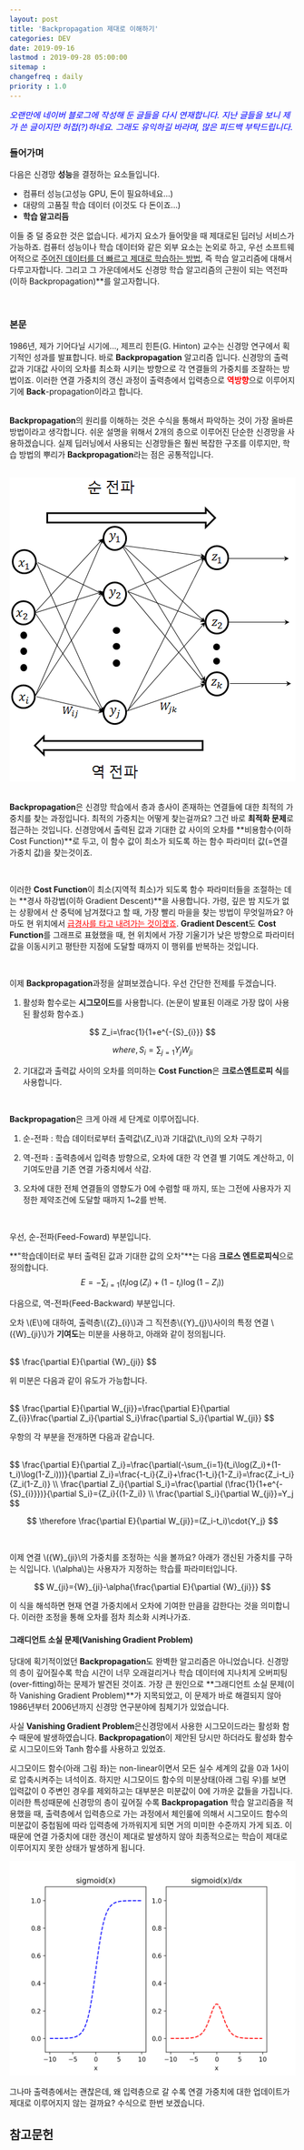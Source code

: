 ```yaml
---
layout: post
title: 'Backpropagation 제대로 이해하기'
categories: DEV
date: 2019-09-16
lastmod : 2019-09-28 05:00:00
sitemap :
changefreq : daily
priority : 1.0
---
```




<span style="font-size:11pt;color:blue">*오랜만에 네이버 블로그에 작성해 둔 글들을 다시 연재합니다. 지난 글들을 보니 제가 쓴 글이지만 허접(?)하네요. 그래도 유익하길 바라며, 많은 피드백 부탁드립니다.*</span>

### 들어가며

 다음은 신경망 **성능**을  결정하는 요소들입니다. 

* 컴퓨터 성능(고성능 GPU, 돈이 필요하네요...)
* 대량의 고품질 학습 데이터 (이것도 다 돈이죠...)
* **학습 알고리듬**

 이들 중 덜 중요한 것은 없습니다. 세가지 요소가 들어맞을 때 제대로된 딥러닝 서비스가 가능하죠.  컴퓨터 성능이나 학습 데이터와 같은 외부 요소는 논외로 하고, 우선 소프트웨어적으로 <u>주어진 데이터를 더 빠르고 제대로 학습하는 방법</u>, 즉 학습 알고리즘에 대해서 다루고자합니다. 그리고 그 가운데에서도 신경망 학습 알고리즘의 근원이 되는 역전파(이하 Backpropagation)**를 알고자합니다.

<br>

### 본문

  1986년, 제가 기어다닐 시기에..., 제프리 힌튼(G. Hinton) 교수는 신경망 연구에서 획기적인 성과를 발표합니다. 바로 **Backpropagation** 알고리즘 입니다.  신경망의 출력값과 기대값 사이의 오차를 최소화 시키는 방향으로 각 연결들의 가중치를 조잘하는 방법이죠. 이러한 연결 가중치의 갱신 과정이 출력층에서 입력층으로  <span style="color:red">**역방향**</span>으로 이루어지기에 **Back**-propagation이라고 합니다. 

<br> **Backpropagation**의 원리를 이해하는 것은 수식을 통해서 파악하는 것이 가장 올바른 방법이라고 생각합니다. 쉬운 설명을 위해서 2개의 층으로 이루어진 단순한 신경망을 사용하겠습니다. 실제 딥러닝에서 사용되는 신경망들은 훨씬 복잡한 구조를 이루지만, 학습 방법의 뿌리가 **Backpropagation**라는 점은 공통적입니다. 

<br>

<center><img src="/assets/img/backpropagation1.png"></center>
<br>

 **Backpropagation**은 신경망 학습에서 층과 층사이 존재하는 연결들에 대한 최적의 가중치를 찾는 과정입니다. 최적의 가중치는 어떻게 찾는걸까요? 그건 바로 **최적화 문제**로 접근하는 것입니다. 신경망에서 출력된 값과 기대한 값 사이의 오차를 **비용함수(이하 Cost Function)**로 두고, 이 함수 값이 최소가 되도록 하는 함수 파라미터 값(=연결 가중치 값)을 찾는것이죠. 

<br>

이러한 **Cost Function**이 최소(지역적 최소)가 되도록 함수 파라미터들을 조절하는 데는 **경사 하강법(이하 Gradient Descent)**을 사용합니다. 가령, 깊은 밤 지도가 없는 상황에서 산 중턱에 남겨졌다고 할 때, 가장 빨리 마을을 찾는 방법이 무엇일까요? 아마도 현 위치에서 <span style="color:red"><u>급경사를 타고 내려가는 것이겠죠</u></span>. **Gradient Descent**도 **Cost Function**를 그래프로 표혔했을 때, 현 위치에서 가장 기울기가 낮은 방향으로 파라미터 값을 이동시키고 평탄한 지점에 도달할 때까지 이 행위를 반복하는 것입니다.   

<br>

 이제 **Backpropagation**과정을 살펴보겠습니다. 우선 간단한 전제를 두겠습니다. 

1.  활성화 함수로는 **시그모이드**를 사용합니다. (논문이 발표된 이래로 가장 많이 사용된 활성화 함수죠.)


$$
Z_i=\frac{1}{1+e^{-{S}_{i}}}
$$

$$
where, S_i = \sum_{j=1}{Y_j}{W_{ji}}
$$

2. 기대값과 출력값 사이의 오차를 의미하는 **Cost Function**은 **크로스엔트로피 식**를 사용합니다.

   <br>

**Backpropagation**은 크게 아래 세 단계로 이루어집니다.   

1. 순-전파 : 학습 데이터로부터 출력값\\(Z\_i\\)과 기대값\\(t\_i\\)의 오차 구하기

2. 역-전파 : 출력층에서 입력층 방향으로, 오차에 대한 각 연결 별 기여도 계산하고, 이 기여도만큼 기존 연결 가중치에서 삭감.

3. 오차에 대한 전체 연결들의 영향도가 0에 수렴할 때 까지, 또는 그전에 사용자가 지정한 제약조건에 도달할 때까지 1~2를 반복. 

   <br>

우선, 순-전파(Feed-Foward) 부분입니다.

**"학습데이터로 부터 출력된 값과 기대한 값의 오차"**는 다음 **크로스 엔트로피식**으로 정의합니다. 
$$
E = -\sum_{i=1}(t_i\log(Z_i)+(1-t_i)\log(1-Z_i))
$$

다음으로, 역-전파(Feed-Backward) 부분입니다.

오차 \\(E\\)에 대하여, 출력층\\({Z}\_{i}\\)과 그 직전층\\({Y}\_{j}\\)사이의 특정 연결 \\({W}\_{ji}\\)가 **기여도**는 미분을 사용하고, 아래와 같이 정의됩니다. 

<br>
$$
\frac{\partial E}{\partial {W}_{ji}}
$$
<br>

위 미분은 다음과 같이 유도가 가능합니다. 

<br>
$$
\frac{\partial E}{\partial W_{ji}}=\frac{\partial E}{\partial Z_{i}}\frac{\partial Z_i}{\partial S_i}\frac{\partial S_i}{\partial W_{ji}}
$$
<br>

우항의 각 부분을 전개하면 다음과 같습니다. 

<br>
$$
\frac{\partial E}{\partial Z_i}=\frac{\partial(-\sum_{i=1}(t_i\log(Z_i)+(1-t_i)\log(1-Z_i)))}{\partial Z_i}=\frac{-t_i}{Z_i}+\frac{1-t_i}{1-Z_i}=\frac{Z_i-t_i}{Z_i(1-Z_i)}
\\
\frac{\partial Z_i}{\partial S_i}=\frac{\partial (\frac{1}{1+e^{-{S}_{i}}})}{\partial S_i}={Z_i}{(1-Z_i)}
\\
\frac{\partial S_i}{\partial W_{ji}}=Y_j
$$

$$
\therefore \frac{\partial E}{\partial W_{ji}}=(Z_i-t_i)\cdot{Y_j}
$$

<br>

이제 연결 \\({W}\_{ji}\\의 가중치를 조정하는 식을 볼까요? 아래가 갱신된 가중치를 구하는 식입니다. \\(\alpha\\)는 사용자가 지정하는 학습률 파라미터입니다.  


$$
W_{ji}={W}_{ji}-\alpha{\frac{\partial E}{\partial {W}_{ji}}}
$$




 이 식을 해석하면 현재 연결 가중치에서 오차에 기여한 만큼을 감한다는 것을 의미합니다. 이러한 조정을 통해 오차를 점차 최소화 시켜나가죠. 

#### 그래디언트 소실 문제(Vanishing Gradient Problem)

 당대에 획기적이었던 **Backpropagation**도 완벽한 알고리즘은 아니었습니다. 신경망의 층이 깊어질수록 학습 시간이 너무 오래걸리거나 학습 데이터에 지나치게 오버피팅(over-fitting)하는 문제가 발견된 것이죠. 가장 큰 원인으로 **그래디언트 소실 문제(이하 Vanishing Gradient Problem)**가 지목되었고, 이 문제가 바로 해결되지 않아 1986년부터 2006년까지 신경망 연구분야에 침체기가 있었습니다. 

 사실 **Vanishing Gradient Problem**은신경망에서 사용한 시그모이드라는 활성화 함수 때문에 발생하였습니다. **Backpropagation**이 제안된 당시만 하더라도 활성화 함수로 시그모이드와 Tanh 함수를 사용하고 있었죠.  

시그모이드 함수(아래 그림 좌)는 non-linear이면서 모든 실수 세계의 값을 0과 1사이로 압축시켜주는 녀석이죠. 하지만 시그모이드 함수의 미분상태(아래 그림 우)를 보면 입력값이 0 주변인 경우를 제외하고는 대부분은 미분값이 0에 가까운 값들을 가집니다. 이러한 특성때문에 신경망의 층이 깊어질 수록 **Backpropagation** 학습 알고리즘을 적용했을 때, 출력층에서 입력층으로 가는 과정에서 체인룰에 의해서 시그모이드 함수의 미분값이 중첩됨에 따라  입력층에 가까워지게 되면 거의 미미한 수준까지 가게 되죠. 이 때문에 연결 가중치에 대한 갱신이 제대로 발생하지 않아 최종적으로는 학습이 제대로 이루어지지 못한 상태가 발생하게 됩니다. 

![시그모이드](/assets/img/sigmoid.png)

그나마 출력층에서는 괜찮은데, 왜 입력층으로 갈 수록 연결 가중치에 대한 업데이트가 제대로 이루어지지 않는 걸까요? 수식으로 한번 보겠습니다. 

 



## 참고문헌

[1]:http://jaejunyoo.blogspot.com/2017/01/backpropagation.html